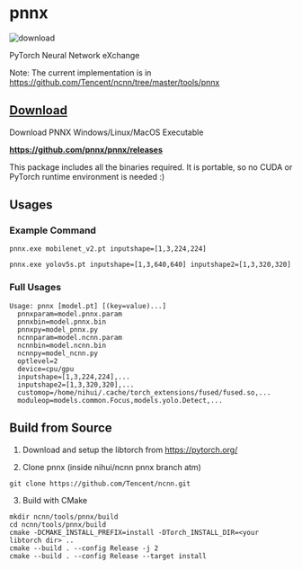 # pnnx

![download](https://img.shields.io/github/downloads/pnnx/pnnx/total.svg)

PyTorch Neural Network eXchange

Note: The current implementation is in https://github.com/Tencent/ncnn/tree/master/tools/pnnx


## [Download](https://github.com/pnnx/pnnx/releases)

Download PNNX Windows/Linux/MacOS Executable

**https://github.com/pnnx/pnnx/releases**

This package includes all the binaries required. It is portable, so no CUDA or PyTorch runtime environment is needed :)

## Usages

### Example Command

```shell
pnnx.exe mobilenet_v2.pt inputshape=[1,3,224,224]
```

```shell
pnnx.exe yolov5s.pt inputshape=[1,3,640,640] inputshape2=[1,3,320,320]
```

### Full Usages

```console
Usage: pnnx [model.pt] [(key=value)...]
  pnnxparam=model.pnnx.param
  pnnxbin=model.pnnx.bin
  pnnxpy=model_pnnx.py
  ncnnparam=model.ncnn.param
  ncnnbin=model.ncnn.bin
  ncnnpy=model_ncnn.py
  optlevel=2
  device=cpu/gpu
  inputshape=[1,3,224,224],...
  inputshape2=[1,3,320,320],...
  customop=/home/nihui/.cache/torch_extensions/fused/fused.so,...
  moduleop=models.common.Focus,models.yolo.Detect,...
```

## Build from Source

1. Download and setup the libtorch from https://pytorch.org/

2. Clone pnnx (inside nihui/ncnn pnnx branch atm)

```shell
git clone https://github.com/Tencent/ncnn.git
```

3. Build with CMake

```shell
mkdir ncnn/tools/pnnx/build
cd ncnn/tools/pnnx/build
cmake -DCMAKE_INSTALL_PREFIX=install -DTorch_INSTALL_DIR=<your libtorch dir> ..
cmake --build . --config Release -j 2
cmake --build . --config Release --target install
```

